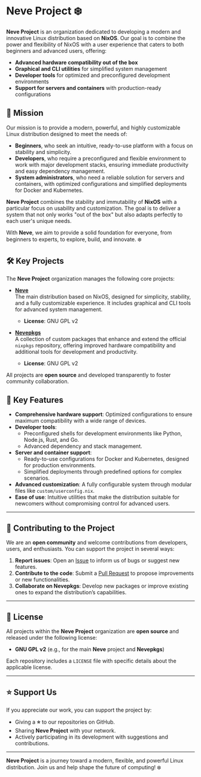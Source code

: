 # **Neve Project** ❄️

**Neve Project** is an organization dedicated to developing a modern and innovative Linux distribution based on **NixOS**. Our goal is to combine the power and flexibility of NixOS with a user experience that caters to both beginners and advanced users, offering:

- **Advanced hardware compatibility out of the box**
- **Graphical and CLI utilities** for simplified system management
- **Developer tools** for optimized and preconfigured development environments
- **Support for servers and containers** with production-ready configurations

## 🌟 **Mission**

Our mission is to provide a modern, powerful, and highly customizable Linux distribution designed to meet the needs of:

- **Beginners**, who seek an intuitive, ready-to-use platform with a focus on stability and simplicity.
- **Developers**, who require a preconfigured and flexible environment to work with major development stacks, ensuring immediate productivity and easy dependency management.
- **System administrators**, who need a reliable solution for servers and containers, with optimized configurations and simplified deployments for Docker and Kubernetes.

**Neve Project** combines the stability and immutability of **NixOS** with a particular focus on usability and customization. The goal is to deliver a system that not only works "out of the box" but also adapts perfectly to each user's unique needs.

With **Neve**, we aim to provide a solid foundation for everyone, from beginners to experts, to explore, build, and innovate. ❄️

## 🛠 **Key Projects**

The **Neve Project** organization manages the following core projects:

- **[Neve](https://github.com/Neve-Project/neve)**\
  The main distribution based on NixOS, designed for simplicity, stability, and a fully customizable experience. It includes graphical and CLI tools for advanced system management.

  - **License**: GNU GPL v2

- **[Nevepkgs](https://github.com/Neve-Project/nevepkgs)**\
  A collection of custom packages that enhance and extend the official `nixpkgs` repository, offering improved hardware compatibility and additional tools for development and productivity.

  - **License**: GNU GPL v2

All projects are **open source** and developed transparently to foster community collaboration.

## 🔧 **Key Features**

- **Comprehensive hardware support**: Optimized configurations to ensure maximum compatibility with a wide range of devices.
- **Developer tools**:
  - Preconfigured shells for development environments like Python, Node.js, Rust, and Go.
  - Advanced dependency and stack management.
- **Server and container support**:
  - Ready-to-use configurations for Docker and Kubernetes, designed for production environments.
  - Simplified deployments through predefined options for complex scenarios.
- **Advanced customization**: A fully configurable system through modular files like `custom/userconfig.nix`.
- **Ease of use**: Intuitive utilities that make the distribution suitable for newcomers without compromising control for advanced users.

______________________________________________________________________

## 🤝 **Contributing to the Project**

We are an **open community** and welcome contributions from developers, users, and enthusiasts. You can support the project in several ways:

1. **Report issues**: Open an [Issue](https://github.com/Neve-Project/neve/issues) to inform us of bugs or suggest new features.
1. **Contribute to the code**: Submit a [Pull Request](https://github.com/Neve-Project/neve/pulls) to propose improvements or new functionalities.
1. **Collaborate on Nevepkgs**: Develop new packages or improve existing ones to expand the distribution’s capabilities.

______________________________________________________________________

## 📜 **License**

All projects within the **Neve Project** organization are **open source** and released under the following license:

- **GNU GPL v2** (e.g., for the main **Neve** project and **Nevepkgs**)

Each repository includes a `LICENSE` file with specific details about the applicable license.

______________________________________________________________________

## ⭐ **Support Us**

If you appreciate our work, you can support the project by:

- Giving a **⭐** to our repositories on GitHub.
- Sharing **Neve Project** with your network.
- Actively participating in its development with suggestions and contributions.

______________________________________________________________________

**Neve Project** is a journey toward a modern, flexible, and powerful Linux distribution. Join us and help shape the future of computing! ❄️
